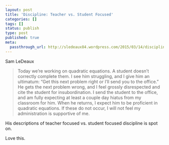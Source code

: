 ```yaml
---
layout: post
title: 'Discipline: Teacher vs. Student Focused'
categories: []
tags: []
status: publish
type: post
published: true
meta:
  passthrough_url: http://sledeaux84.wordpress.com/2015/03/14/discipline-teacher-focused-vs-student-focused-2/
---
```


Sam LeDeaux


>Today we’re working on quadratic equations. A student doesn’t correctly complete them. I see him struggling, and I give him an ultimatum: “Get this next problem right or I’ll send you to the office.” He gets the next problem wrong, and I feel grossly disrespected and cite the student for insubordination. I send the student to the office, and am fully expecting at least a couple day hiatus from my classroom for him. When he returns, I expect him to be proficient in quadratic equations. If these do not occur, I will not feel my administration is supportive of me.



His descriptions of teacher focused vs. student focused discipline is spot on.


Love this.

